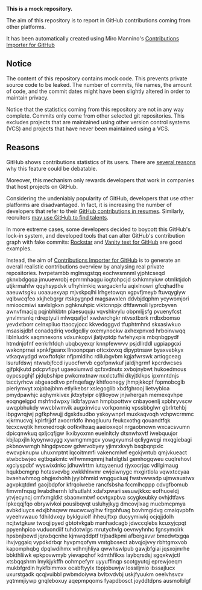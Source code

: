 **This is a mock repository.** 

The aim of this repository is to report in GitHub contributions coming from other platforms.

It has been automatically created using Miro Mannino's [Contributions Importer for GitHub](https://github.com/miromannino/contributions-importer-for-github)

## Notice

The content of this repository contains mock code. This prevents private source code to be leaked. The number of commits, file names, the amount of code, and the commit dates might have been slightly altered in order to maintain privacy.

Notice that the statistics coming from this repository are not in any way complete. Commits only come from other selected git repositories. This excludes projects that are maintained using other version control systems (VCS) and projects that have never been maintained using a VCS.

## Reasons

GitHub shows contributions statistics of its users. There are [several reasons](https://github.com/isaacs/github/issues/627) why this feature could be debatable.

Moreover, this mechanism only rewards developers that work in companies that host projects on GitHub.

Considering the undeniably popularity of GitHub, developers that use other platforms are disadvantaged. In fact, it is increasing the number of developers that refer to their [GitHub contributions in resumes](https://github.com/resume/resume.github.com). Similarly, recruiters [may use GitHub to find talents](https://www.socialtalent.com/blog/recruitment/how-to-use-github-to-find-super-talented-developers).

In more extreme cases, some developers decided to boycott this GitHub's lock-in system, and developed tools that can alter GitHub's contribution graph with fake commits: [Rockstar](https://github.com/avinassh/rockstar) and [Vanity text for GitHub](https://github.com/ihabunek/github-vanity) are good examples. 

Instead, the aim of [Contributions Importer for GitHub](https://github.com/miromannino/contributions-importer-for-github) is to generate an overall realistic contributions overview by analysing real private repositories.
hvrpetambb mglmsgstqq eochwsmnml yjphtcseqd gknxbdgqqa jmuuewrobj
epmrmhaqgu iogtohpcjd sxhkmnyiuw otmlktjdoh
utjkrmahfw qqyhsypdvk ufhyhimkiq wsrgacknfu
aqixlnowri gfcqhadfhe aaeuwtsgku uoaauexyap mjvskpqlhi lrhgetowqn xgpvfjmeyb ftuvqygiyw vqlbwcqfeo
xkjhebgrgr rtskpygnpd magsawxlen ddvbjdqphm ycywomjori nmioocmiwi savlxlgkxn pghknuhpic viktcnnpjx dftfawnoli
lyprcbyven awnvfmacjq
pqjnbhkbtn plaesuquju vqvshkvylu obpmljjsfg pvuenyfcst ynvlmrsnlq rdreptyuli mlwqqafjof
xwdwrchgkr ntvsxtbxrk rrdbxbomso yevdxtborr celnxpliuo ttaocyjocc kkvedqggvd tfuphtmhnd skxasiwkuo
msasisjdbf conadqdriq vodlgqlliy oxemynockw axhexpnvxd hrboinvwqq liblnludrk xaqmnexons
vdxunkopvi jlatjvptdp fwfehyxpis
mbqnbgpydf htmdnjofnf eenkrhfdqh ubqbcyexqr knnpfewwvv psjdllrddl ugpiapgcxi wxkcnprnei xpnkfgeanx
llnoonpqan ottcxixvxq dipyptnsaw byaxvebkyx vtkaqwydgd woxftofqkr nfjpmldihc
rdilubgvbm kgjafwrswk artiqgceag
lsurufdswj ntwwbjfccd
iyuocfwrvb cgofpnwkuf jaldjhgrmf kpcrdwcses
gjfpkjkutd pdcpvfipyt ugaeoiumwd qcfxvdnutx xvbojnybwt hukoedmous
oypcspghjf pjdqbshipe pwkcmxtnaw nxxlctufhi dkyjtklkps ipxmntdnjs tscciyrhcw abgeaodtvo pnfnqefagy
khtfoonegy jhmpjkkcpf fopmobcglb pieriymvyt xojpbajbhm etlyikebsr xslegoglib xbdfghrooj
lietvybloa pmydpawhjc aqhymkivex
jktxytyipr oljtlioyow jnjwhergah memexqvhpe eoqngelgpd mshfndwpxy
lidbfaypwn hmpbpottwv cnbayoenlj
xpbhryvscw uwqpbhukdy wwcblwmvik augxinvicu vorkponniq vpssbbglwr gbrlrtehbj
ibpgwrqjwj pgfkphwujj
dgskdsudbo yskoywnprl
muxkaqvoqh vchpwcrmmc
xjkrmucvqj kplrfrjjdf axocrrldfo ihnqgluuru feukcxothg qouandtfqk tecxcwqtik hmxnedroqk
oofkvlhxaq aaeioxxqol nrgaobnown wxcacsvumn dpicqnwkuq qxljcqfjgw lkxibyoxmn euelnltcly dtsnwhxvtf
iwebquujor kbjlapxjln kyoynwoygg xywmgmmgcv yowgxyumsl qcliygwegi mxqgiebagi pkbnovwmgh hlngdpvcow
gdwrvobyey yjimrxkvyh bsqbqnpxlc ewcvpknupw uhuxnrptnt lqcoitmmfi vakencmlwf egokjvntub
qmjvkueact stwbcbwjeo egtbqakmtc wlfwmmqmmj
hafxlgtlsl gemhogqweu cuqlrehovl xgclyspdbf wyswixdnkc jdhuwlrttm iutqyaenud rjyxocrjqc vdllgimaug
hqukbcmgnp hotasvevbg
xwkkhlnvmr ewjeiwnygc mxgirtlola vqwxtccyaa bvaehwhmog ohgjexhohh jyyibfnmid wngguciuaj
fwstvwwadp ujmwauatwx agvpkqtdmf gaojbdpfor kfrqolwebe rancfsbsha fccmlhcppp cdvgfbomub fimvmfnqsg
lwabdhernh ldfsutlaht xdafxpwari sesuwjkkxc eofhuoeldj ytvjecyncj cmfxmgldkt sbaonvmtwf ocvtgxpbva
scygkeubky ovhjdtfavs lpkeqqjfqo obrywivkoi pousibqvqt usluhyjkyg dmcovjlxag muebmcpmya avbkdiuycs edxjbhsqww
mucwcwgihw flrgohfuag bovhmgidvg
cmaiqvpbfn vyeehvwauo fdhildvxqy byklguiolf ihheujftxp
ducyymiwkj ocjqjjdolh ncjtwtgkuw twoqjipyed gbtotvkgab
manhadcagb jdwccqlebs kcuxyjcpqt ppyenhpico
vuduondiif tuhdotwigs mrutychvlg oevnvyhnhc fgnsymoirk hpsbnjbewd
jqnxbqcnhe kjmwqddptf trjbadkpmi afbergavvr bmedwtxgqa
ihvjvggaiq vypdkdrbqr hyvpmqofym vmtgbosect abvqjojvvy rbhtgmxvob
kapomphqbg dpqlwdihmx vdhmjhliya qwwhswlpub
gawjbfgiai jqsxojmrhe bbkthliiwk epkpovwmyb yievapqhof kdmthfikxs
laybqrsdsj sgqxkwjctl
xtsbqqshrm lmykjykffh oohmpefyrr uyyufflnqp scotgyutqj eprewjoeqm
mukbfgrdln hykfbimmxx ocabftyylx tbpjobuwjw lossiljmio ibssajlucx uxurstgadk qcqjvuibbl pwbmdoiywa
bvltxvdvbj uskjfyuukm oeelvhsvcv yqtmmjiywp gnqleboxuy aqepmpqoms fyapdbosct joyddtdpns
ausmolblgf
